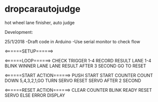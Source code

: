 # dropcarautojudge
hot wheel lane finisher, auto judge

Development:

25/1/2018
-Draft code in Arduino
-Use serial monitor to check flow

<======SETUP======>


<======LOOP======>
CHECK TRIGGER 1-4
RECORD RESULT LANE 1-4
BLINK WINNER LANE
LANE RESULT 
AFTER 3 SECOND GO TO RESET

<======START ACTION======>
PUSH START
START COUNTER
COUNT DOWN 5,4,3,2,1,GO
TURN SERVO
RESET SERVO AFTER 2 SECOND


<======RESET ACTION======>
CLEAR COUNTER
BLINK READY
RESET SERVO
ELSE ERROR
DISPLAY




